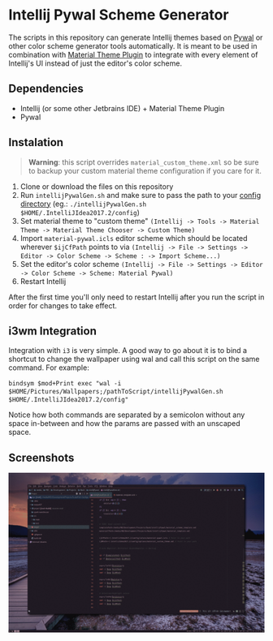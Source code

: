 # Intellij Pywal Scheme Generator
The scripts in this repository can generate Intellij themes based on
[Pywal](https://github.com/dylanaraps/pywal) or other color scheme generator tools automatically. It is meant to
be used in combination with [Material Theme Plugin](https://plugins.jetbrains.com/plugin/8006-material-theme-ui) to integrate with every
element of Intellij's UI instead of just the editor's color scheme.

## Dependencies
- Intellij (or some other Jetbrains IDE) + Material Theme Plugin
- Pywal

## Instalation

   >**Warning**: this script overrides `material_custom_theme.xml` so be sure to backup your custom material theme configuration if you care for it.

1. Clone or download the files on this repository
2. Run `intellijPywalGen.sh` and make sure to pass the path to your [config
directory](https://intellij-support.jetbrains.com/hc/en-us/articles/206544519-Directories-used-by-the-IDE-to-store-settings-caches-plugins-and-logs) (eg.: `./intellijPywalGen.sh $HOME/.IntelliJIdea2017.2/config`)
3. Set material theme to "custom theme" `(Intellij -> Tools -> Material Theme ->
   Material Theme Chooser -> Custom Theme)`
4. Import `material-pywal.icls` editor scheme which should be located wherever
   `$ijCfPath` points to via `(Intellij -> File -> Settings -> Editor
   -> Color Scheme -> Scheme : -> Import Scheme...)`
5. Set the editor's color scheme `(Intellij -> File -> Settings -> Editor
   -> Color Scheme -> Scheme: Material Pywal)`
6. Restart Intellij

After the first time you'll only need to restart Intellij after you run the script in order for changes to
take effect.

## i3wm Integration
Integration with `i3` is very simple. A good way to go about it is to bind
a shortcut to change the wallpaper using wal and call this script on the same
command. For example:

    bindsym $mod+Print exec "wal -i $HOME/Pictures/Wallpapers;/pathToScript/intellijPywalGen.sh  $HOME/.IntelliJIdea2017.2/config"

Notice how both commands are separated by a semicolon without any space in-between
and how the params are passed with an unscaped space.

## Screenshots
![demo](screenshots/sample.gif)
